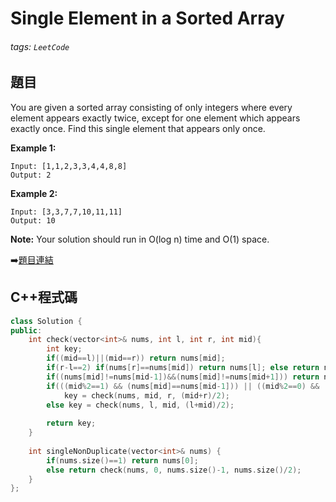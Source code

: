 # Single Element in a Sorted Array

###### tags: `LeetCode`

## 題目

You are given a sorted array consisting of only integers where every element appears exactly twice, except for one element which appears exactly once. Find this single element that appears only once.

**Example 1:**

    Input: [1,1,2,3,3,4,4,8,8]
    Output: 2
    
**Example 2:**

    Input: [3,3,7,7,10,11,11]
    Output: 10

**Note:** Your solution should run in O(log n) time and O(1) space.

:arrow_right:[題目連結](https://leetcode.com/explore/challenge/card/may-leetcoding-challenge/534/week-1-may-1st-may-7th/3327/)

## C++程式碼
```C++
class Solution {
public:
    int check(vector<int>& nums, int l, int r, int mid){
        int key;
        if((mid==l)||(mid==r)) return nums[mid];
        if(r-l==2) if(nums[r]==nums[mid]) return nums[l]; else return nums[r];
        if((nums[mid]!=nums[mid-1])&&(nums[mid]!=nums[mid+1])) return nums[mid];
        if(((mid%2==1) && (nums[mid]==nums[mid-1])) || ((mid%2==0) && (nums[mid]==nums[mid+1]))) 
            key = check(nums, mid, r, (mid+r)/2);
        else key = check(nums, l, mid, (l+mid)/2);
        
        return key;
    }
    
    int singleNonDuplicate(vector<int>& nums) {
        if(nums.size()==1) return nums[0];
        else return check(nums, 0, nums.size()-1, nums.size()/2);
    }
};
